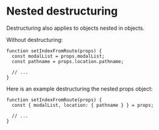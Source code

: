 # Nested destructuring

Destructuring also applies to objects nested in objects. 

Without destructuring:

```
function setIndexFromRoute(props) {
  const modalList = props.modalList;
  const pathname = props.location.pathname;

  // ...
}
```

Here is an example destructuring the nested props object:

```
function setIndexFromRoute(props) {
  const { modalList, location: { pathname } } = props;

  // ...
}
```